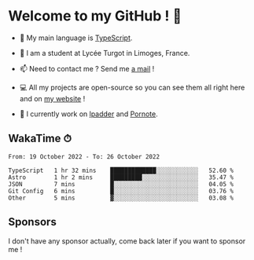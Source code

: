 # Welcome to my GitHub ! 🌃

- 🔭 My main language is [TypeScript](https://www.typescriptlang.org/).

- 🌱 I am a student at Lycée Turgot in Limoges, France.

- 📫 Need to contact me ? Send me <a href="mailto:mikkel@milescode.dev">a mail</a> !

- 💻 All my projects are open-source so you can see them all right here and on <a href="https://www.vexcited.ml">my website</a> !

- 👀 I currently work on [lpadder](https://github.com/Vexcited/lpadder) and [Pornote](https://github.com/Vexcited/Pornote).

## WakaTime ⏱

<!--START_SECTION:waka-->

```text
From: 19 October 2022 - To: 26 October 2022

TypeScript   1 hr 32 mins    █████████████░░░░░░░░░░░░   52.60 %
Astro        1 hr 2 mins     █████████░░░░░░░░░░░░░░░░   35.47 %
JSON         7 mins          █░░░░░░░░░░░░░░░░░░░░░░░░   04.05 %
Git Config   6 mins          █░░░░░░░░░░░░░░░░░░░░░░░░   03.76 %
Other        5 mins          ▓░░░░░░░░░░░░░░░░░░░░░░░░   03.08 %
```

<!--END_SECTION:waka-->

## Sponsors

I don't have any sponsor actually, come back later if you want to sponsor me !
